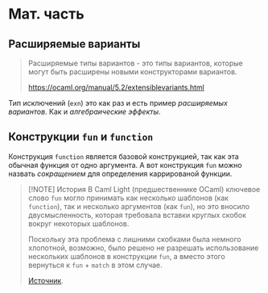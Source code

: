# Мат. часть 

<!-- ## Полиморфные варианты 

Полиморфные варианты ([polymorphic variants](https://ocaml.org/manual/5.2/polyvariant.html)) это структурно типизируемые *открытые типы-суммы* (open sum types). 

::: info Стоит понимать
В теории открытые типы-суммы не обязаны быть структурно типизируемыми.
::: -->

## Расширяемые варианты

> Расширяемые типы вариантов - это типы вариантов, которые могут быть расширены новыми конструкторами вариантов.
>
> https://ocaml.org/manual/5.2/extensiblevariants.html


Тип исключений (`exn`) это как раз и есть пример *расширяемых вариантов*. Как и *алгебраические эффекты*.

## Конструкции `fun` и `function`

Конструкция `function` является базовой конструкцией, так как эта обычная функция от одно аргумента. 
А вот конструкция `fun` можно назвать *сокращением* для определения каррированой функции. 

> [!NOTE] История
> В Caml Light (предшественнике OCaml) ключевое слово `fun` могло принимать как несколько шаблонов (как `function`), так и несколько аргументов (как `fun`), но это вносило двусмысленность, которая требовала вставки круглых скобок вокруг некоторых шаблонов. 
> 
> Поскольку эта проблема с лишними скобками была немного хлопотной, возможно, было решено не разрешать использование нескольких шаблонов в конструкции `fun`, а вместо этого вернуться к `fun` + `match` в этом случае.
> 
> [Источник](https://discuss.ocaml.org/t/whats-the-history-with-function-match-with/15218/2).
